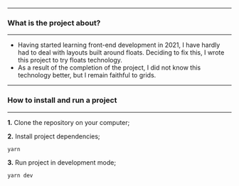 
----
### What is the project about?
---
- Having started learning front-end development in 2021, I have hardly had to deal with layouts built around floats. Deciding to fix this, I wrote this project to try floats technology. 
- As a result of the completion of the project, I did not know this technology better, but I remain faithful to grids.
---
### How to install and run a project
---
**1.** Clone the repository on your computer;

**2.** Install project dependencies;
```shell
yarn 
```

**3.** Run project in development mode;
```shell
yarn dev
```
